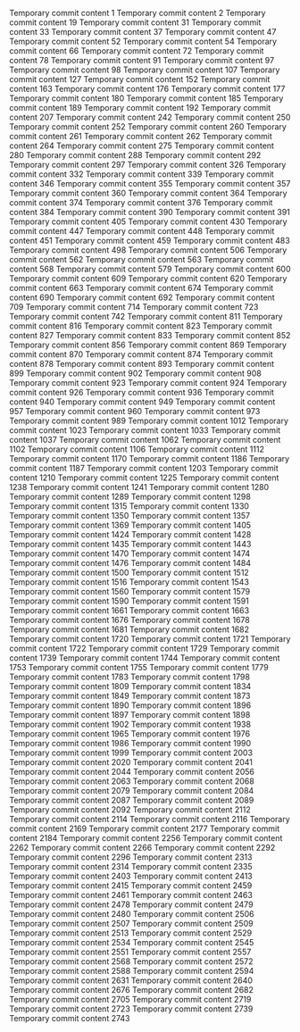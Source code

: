 Temporary commit content 1
Temporary commit content 2
Temporary commit content 19
Temporary commit content 31
Temporary commit content 33
Temporary commit content 37
Temporary commit content 47
Temporary commit content 52
Temporary commit content 54
Temporary commit content 66
Temporary commit content 72
Temporary commit content 78
Temporary commit content 91
Temporary commit content 97
Temporary commit content 98
Temporary commit content 107
Temporary commit content 127
Temporary commit content 152
Temporary commit content 163
Temporary commit content 176
Temporary commit content 177
Temporary commit content 180
Temporary commit content 185
Temporary commit content 189
Temporary commit content 192
Temporary commit content 207
Temporary commit content 242
Temporary commit content 250
Temporary commit content 252
Temporary commit content 260
Temporary commit content 261
Temporary commit content 262
Temporary commit content 264
Temporary commit content 275
Temporary commit content 280
Temporary commit content 288
Temporary commit content 292
Temporary commit content 297
Temporary commit content 326
Temporary commit content 332
Temporary commit content 339
Temporary commit content 346
Temporary commit content 355
Temporary commit content 357
Temporary commit content 360
Temporary commit content 364
Temporary commit content 374
Temporary commit content 376
Temporary commit content 384
Temporary commit content 390
Temporary commit content 391
Temporary commit content 405
Temporary commit content 430
Temporary commit content 447
Temporary commit content 448
Temporary commit content 451
Temporary commit content 459
Temporary commit content 483
Temporary commit content 498
Temporary commit content 506
Temporary commit content 562
Temporary commit content 563
Temporary commit content 568
Temporary commit content 579
Temporary commit content 600
Temporary commit content 609
Temporary commit content 620
Temporary commit content 663
Temporary commit content 674
Temporary commit content 690
Temporary commit content 692
Temporary commit content 709
Temporary commit content 714
Temporary commit content 723
Temporary commit content 742
Temporary commit content 811
Temporary commit content 816
Temporary commit content 823
Temporary commit content 827
Temporary commit content 833
Temporary commit content 852
Temporary commit content 856
Temporary commit content 869
Temporary commit content 870
Temporary commit content 874
Temporary commit content 878
Temporary commit content 893
Temporary commit content 899
Temporary commit content 902
Temporary commit content 908
Temporary commit content 923
Temporary commit content 924
Temporary commit content 926
Temporary commit content 936
Temporary commit content 940
Temporary commit content 949
Temporary commit content 957
Temporary commit content 960
Temporary commit content 973
Temporary commit content 989
Temporary commit content 1012
Temporary commit content 1023
Temporary commit content 1033
Temporary commit content 1037
Temporary commit content 1062
Temporary commit content 1102
Temporary commit content 1106
Temporary commit content 1112
Temporary commit content 1170
Temporary commit content 1186
Temporary commit content 1187
Temporary commit content 1203
Temporary commit content 1210
Temporary commit content 1225
Temporary commit content 1238
Temporary commit content 1241
Temporary commit content 1280
Temporary commit content 1289
Temporary commit content 1298
Temporary commit content 1315
Temporary commit content 1330
Temporary commit content 1350
Temporary commit content 1357
Temporary commit content 1369
Temporary commit content 1405
Temporary commit content 1424
Temporary commit content 1428
Temporary commit content 1435
Temporary commit content 1443
Temporary commit content 1470
Temporary commit content 1474
Temporary commit content 1476
Temporary commit content 1484
Temporary commit content 1500
Temporary commit content 1512
Temporary commit content 1516
Temporary commit content 1543
Temporary commit content 1560
Temporary commit content 1579
Temporary commit content 1590
Temporary commit content 1591
Temporary commit content 1661
Temporary commit content 1663
Temporary commit content 1676
Temporary commit content 1678
Temporary commit content 1681
Temporary commit content 1682
Temporary commit content 1720
Temporary commit content 1721
Temporary commit content 1722
Temporary commit content 1729
Temporary commit content 1739
Temporary commit content 1744
Temporary commit content 1753
Temporary commit content 1755
Temporary commit content 1779
Temporary commit content 1783
Temporary commit content 1798
Temporary commit content 1809
Temporary commit content 1834
Temporary commit content 1849
Temporary commit content 1873
Temporary commit content 1890
Temporary commit content 1896
Temporary commit content 1897
Temporary commit content 1898
Temporary commit content 1902
Temporary commit content 1938
Temporary commit content 1965
Temporary commit content 1976
Temporary commit content 1986
Temporary commit content 1990
Temporary commit content 1999
Temporary commit content 2003
Temporary commit content 2020
Temporary commit content 2041
Temporary commit content 2044
Temporary commit content 2056
Temporary commit content 2063
Temporary commit content 2068
Temporary commit content 2079
Temporary commit content 2084
Temporary commit content 2087
Temporary commit content 2089
Temporary commit content 2092
Temporary commit content 2112
Temporary commit content 2114
Temporary commit content 2116
Temporary commit content 2169
Temporary commit content 2177
Temporary commit content 2184
Temporary commit content 2256
Temporary commit content 2262
Temporary commit content 2266
Temporary commit content 2292
Temporary commit content 2296
Temporary commit content 2313
Temporary commit content 2314
Temporary commit content 2335
Temporary commit content 2403
Temporary commit content 2413
Temporary commit content 2415
Temporary commit content 2459
Temporary commit content 2461
Temporary commit content 2463
Temporary commit content 2478
Temporary commit content 2479
Temporary commit content 2480
Temporary commit content 2506
Temporary commit content 2507
Temporary commit content 2509
Temporary commit content 2513
Temporary commit content 2529
Temporary commit content 2534
Temporary commit content 2545
Temporary commit content 2551
Temporary commit content 2557
Temporary commit content 2568
Temporary commit content 2572
Temporary commit content 2588
Temporary commit content 2594
Temporary commit content 2631
Temporary commit content 2640
Temporary commit content 2676
Temporary commit content 2682
Temporary commit content 2705
Temporary commit content 2719
Temporary commit content 2723
Temporary commit content 2739
Temporary commit content 2743
